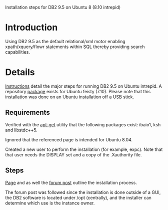 Installation steps for DB2 9.5 on Ubuntu 8 (8.10 intrepid)

# Introduction #

Using DB2 9.5 as the default relational/xml motor enabling xpath/xquery/flowr statements within SQL thereby providing search capabilities.


# Details #

[Instructions](http://www.ibm.com/developerworks/wikis/display/im/Ubuntu+8.04+-+DB2+9.5) detail the major steps for running DB2 9.5 on Ubuntu intrepid.  A repository [package](http://www.ubuntu.com/partners/ibm/db2) exists for Ubuntu feisty (7.10).  Please note that this installation was done on an Ubuntu installation off a USB stick.

## Requirements ##
Verified with the [apt-get](http://www.debian.org/doc/manuals/apt-howto) utility that the following packages exist: ibaio1, ksh and libstdc++5.

Ignored that the referenced page is intended for Ubuntu 8.04.

Created a new user to perform the installation (for example, expc).  Note that that user needs the DISPLAY set and a copy of the .Xauthority file.

## Steps ##
[Page](http://itsrohith.com/db2.aspx) and as well the [forum post](http://www.ibm.com/developerworks/forums/thread.jspa?threadID=187514&tstart=0) outline the installation process.

The forum post was followed since the installation is done outside of a GUI, the DB2 software is located under /opt (centrally), and the installer can determine which use is the instance owner.